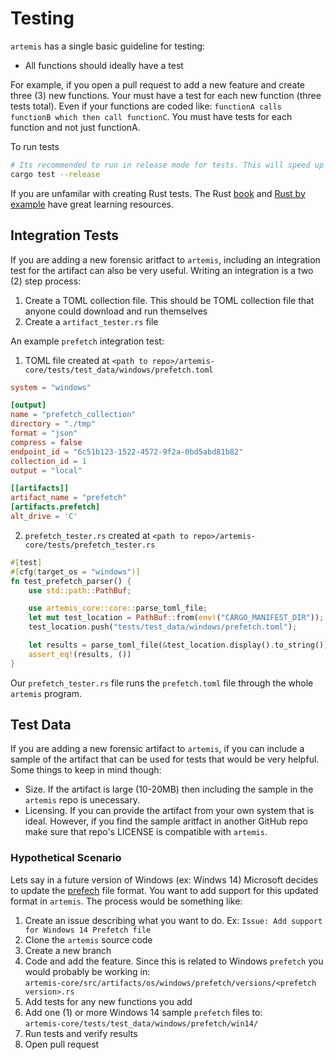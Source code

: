 # Testing

`artemis` has a single basic guideline for testing:

- All functions should ideally have a test

For example, if you open a pull request to add a new feature and create three
(3) new functions. Your must have a test for each new function (three tests
total). Even if your functions are coded like:
`functionA calls functionB which then call functionC`. You must have tests for
each function and not just functionA.

To run tests

```sh
# Its recommended to run in release mode for tests. This will speed up the tests
cargo test --release
```

If you are unfamilar with creating Rust tests. The Rust
[book](https://doc.rust-lang.org/book/ch11-03-test-organization.html) and
[Rust by example](https://doc.rust-lang.org/rust-by-example/testing/unit_testing.html)
have great learning resources.

## Integration Tests

If you are adding a new forensic aritfact to `artemis`, including an integration
test for the artifact can also be very useful. Writing an integration is a two
(2) step process:

1. Create a TOML collection file. This should be TOML collection file that
   anyone could download and run themselves
2. Create a `artifact_tester.rs` file

An example `prefetch` integration test:

1. TOML file created at
   `<path to repo>/artemis-core/tests/test_data/windows/prefetch.toml`

```toml
system = "windows"

[output]
name = "prefetch_collection"
directory = "./tmp"
format = "json"
compress = false
endpoint_id = "6c51b123-1522-4572-9f2a-0bd5abd81b82"
collection_id = 1
output = "local"

[[artifacts]]
artifact_name = "prefetch"
[artifacts.prefetch]
alt_drive = 'C'
```

2. `prefetch_tester.rs` created at
   `<path to repo>/artemis-core/tests/prefetch_tester.rs`

```rust
#[test]
#[cfg(target_os = "windows")]
fn test_prefetch_parser() {
    use std::path::PathBuf;

    use artemis_core::core::parse_toml_file;
    let mut test_location = PathBuf::from(env!("CARGO_MANIFEST_DIR"));
    test_location.push("tests/test_data/windows/prefetch.toml");

    let results = parse_toml_file(&test_location.display().to_string()).unwrap();
    assert_eq!(results, ())
}
```

Our `prefetch_tester.rs` file runs the `prefetch.toml` file through the whole
`artemis` program.

## Test Data

If you are adding a new forensic artifact to `artemis`, if you can include a
sample of the artifact that can be used for tests that would be very helpful.
Some things to keep in mind though:

- Size. If the artifact is large (10-20MB) then including the sample in the
  `artemis` repo is unecessary.
- Licensing. If you can provide the artifact from your own system that is ideal.
  However, if you find the sample aritfact in another GitHub repo make sure that
  repo's LICENSE is compatible with `artemis`.

### Hypothetical Scenario

Lets say in a future version of Windows (ex: Windws 14) Microsoft decides to
update the [prefech](../artifacts/windows/prefetch.md) file format. You want to
add support for this updated format in `artemis`. The process would be something
like:

1. Create an issue describing what you want to do. Ex:
   `Issue: Add support for Windows 14 Prefetch file`
2. Clone the `artemis` source code
3. Create a new branch
4. Code and add the feature. Since this is related to Windows `prefetch` you
   would probably be working in:
   \
   `artemis-core/src/artifacts/os/windows/prefetch/versions/<prefetch version>.rs`
5. Add tests for any new functions you add
6. Add one (1) or more Windows 14 sample `prefetch` files to:
   \
   `artemis-core/tests/test_data/windows/prefetch/win14/`
7. Run tests and verify results
8. Open pull request
